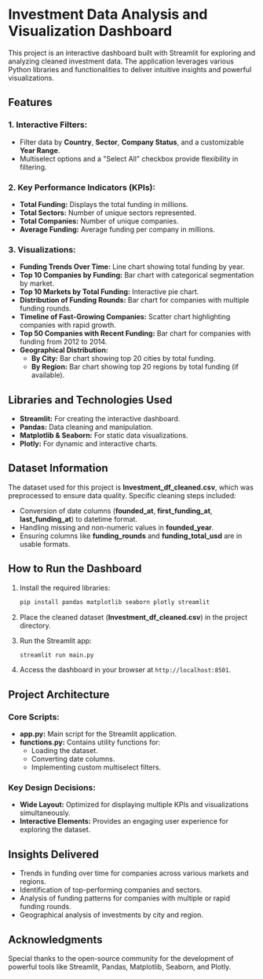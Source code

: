 # Investment Data Analysis and Visualization Dashboard

This project is an interactive dashboard built with Streamlit for exploring and analyzing cleaned investment data. The application leverages various Python libraries and functionalities to deliver intuitive insights and powerful visualizations.

## Features

### 1. **Interactive Filters:**
   - Filter data by **Country**, **Sector**, **Company Status**, and a customizable **Year Range**.
   - Multiselect options and a "Select All" checkbox provide flexibility in filtering.

### 2. **Key Performance Indicators (KPIs):**
   - **Total Funding:** Displays the total funding in millions.
   - **Total Sectors:** Number of unique sectors represented.
   - **Total Companies:** Number of unique companies.
   - **Average Funding:** Average funding per company in millions.

### 3. **Visualizations:**
   - **Funding Trends Over Time:** Line chart showing total funding by year.
   - **Top 10 Companies by Funding:** Bar chart with categorical segmentation by market.
   - **Top 10 Markets by Total Funding:** Interactive pie chart.
   - **Distribution of Funding Rounds:** Bar chart for companies with multiple funding rounds.
   - **Timeline of Fast-Growing Companies:** Scatter chart highlighting companies with rapid growth.
   - **Top 50 Companies with Recent Funding:** Bar chart for companies with funding from 2012 to 2014.
   - **Geographical Distribution:**
     - **By City:** Bar chart showing top 20 cities by total funding.
     - **By Region:** Bar chart showing top 20 regions by total funding (if available).

## Libraries and Technologies Used

- **Streamlit:** For creating the interactive dashboard.
- **Pandas:** Data cleaning and manipulation.
- **Matplotlib & Seaborn:** For static data visualizations.
- **Plotly:** For dynamic and interactive charts.

## Dataset Information

The dataset used for this project is **Investment_df_cleaned.csv**, which was preprocessed to ensure data quality. Specific cleaning steps included:

- Conversion of date columns (**founded_at**, **first_funding_at**, **last_funding_at**) to datetime format.
- Handling missing and non-numeric values in **founded_year**.
- Ensuring columns like **funding_rounds** and **funding_total_usd** are in usable formats.

## How to Run the Dashboard

1. Install the required libraries:
   ```bash
   pip install pandas matplotlib seaborn plotly streamlit
   ```

2. Place the cleaned dataset (**Investment_df_cleaned.csv**) in the project directory.

3. Run the Streamlit app:
   ```bash
   streamlit run main.py
   ```

4. Access the dashboard in your browser at `http://localhost:8501`.

## Project Architecture

### Core Scripts:
- **app.py:** Main script for the Streamlit application.
- **functions.py:** Contains utility functions for:
  - Loading the dataset.
  - Converting date columns.
  - Implementing custom multiselect filters.

### Key Design Decisions:
- **Wide Layout:** Optimized for displaying multiple KPIs and visualizations simultaneously.
- **Interactive Elements:** Provides an engaging user experience for exploring the dataset.

## Insights Delivered

- Trends in funding over time for companies across various markets and regions.
- Identification of top-performing companies and sectors.
- Analysis of funding patterns for companies with multiple or rapid funding rounds.
- Geographical analysis of investments by city and region.



## Acknowledgments
Special thanks to the open-source community for the development of powerful tools like Streamlit, Pandas, Matplotlib, Seaborn, and Plotly.

